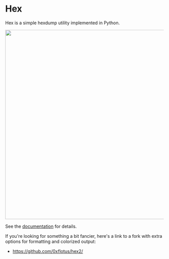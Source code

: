 # Hex

[1]: http://www.dmulholl.com/dev/hex.html

Hex is a simple hexdump utility implemented in Python.

<p align="center">
    <img src="hex.png" width="600px">
</p>

See the [documentation][1] for details.

If you're looking for something a bit fancier, here's a link to a fork with extra options for formatting and colorized output:

* https://github.com/0xflotus/hex2/

